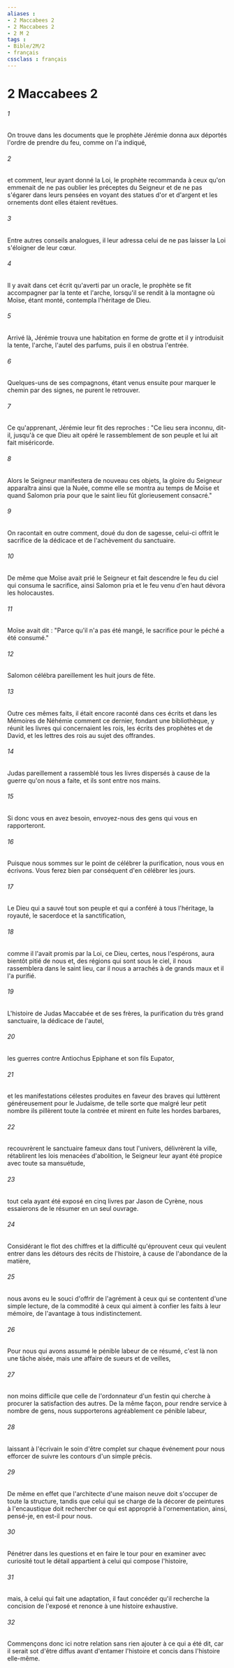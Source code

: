 ```yaml
---
aliases : 
- 2 Maccabees 2
- 2 Maccabees 2
- 2 M 2
tags : 
- Bible/2M/2
- français
cssclass : français
---
```


# 2 Maccabees 2

###### 1
On trouve dans les documents que le prophète Jérémie donna aux déportés l'ordre de prendre du feu, comme on l'a indiqué,
###### 2
et comment, leur ayant donné la Loi, le prophète recommanda à ceux qu'on emmenait de ne pas oublier les préceptes du Seigneur et de ne pas s'égarer dans leurs pensées en voyant des statues d'or et d'argent et les ornements dont elles étaient revêtues.
###### 3
Entre autres conseils analogues, il leur adressa celui de ne pas laisser la Loi s'éloigner de leur cœur.
###### 4
Il y avait dans cet écrit qu'averti par un oracle, le prophète se fit accompagner par la tente et l'arche, lorsqu'il se rendit à la montagne où Moïse, étant monté, contempla l'héritage de Dieu.
###### 5
Arrivé là, Jérémie trouva une habitation en forme de grotte et il y introduisit la tente, l'arche, l'autel des parfums, puis il en obstrua l'entrée.
###### 6
Quelques-uns de ses compagnons, étant venus ensuite pour marquer le chemin par des signes, ne purent le retrouver.
###### 7
Ce qu'apprenant, Jérémie leur fit des reproches : "Ce lieu sera inconnu, dit-il, jusqu'à ce que Dieu ait opéré le rassemblement de son peuple et lui ait fait miséricorde.
###### 8
Alors le Seigneur manifestera de nouveau ces objets, la gloire du Seigneur apparaîtra ainsi que la Nuée, comme elle se montra au temps de Moïse et quand Salomon pria pour que le saint lieu fût glorieusement consacré."
###### 9
On racontait en outre comment, doué du don de sagesse, celui-ci offrit le sacrifice de la dédicace et de l'achèvement du sanctuaire.
###### 10
De même que Moïse avait prié le Seigneur et fait descendre le feu du ciel qui consuma le sacrifice, ainsi Salomon pria et le feu venu d'en haut dévora les holocaustes.
###### 11
Moïse avait dit : "Parce qu'il n'a pas été mangé, le sacrifice pour le péché a été consumé."
###### 12
Salomon célébra pareillement les huit jours de fête.
###### 13
Outre ces mêmes faits, il était encore raconté dans ces écrits et dans les Mémoires de Néhémie comment ce dernier, fondant une bibliothèque, y réunit les livres qui concernaient les rois, les écrits des prophètes et de David, et les lettres des rois au sujet des offrandes.
###### 14
Judas pareillement a rassemblé tous les livres dispersés à cause de la guerre qu'on nous a faite, et ils sont entre nos mains.
###### 15
Si donc vous en avez besoin, envoyez-nous des gens qui vous en rapporteront.
###### 16
Puisque nous sommes sur le point de célébrer la purification, nous vous en écrivons. Vous ferez bien par conséquent d'en célébrer les jours.
###### 17
Le Dieu qui a sauvé tout son peuple et qui a conféré à tous l'héritage, la royauté, le sacerdoce et la sanctification,
###### 18
comme il l'avait promis par la Loi, ce Dieu, certes, nous l'espérons, aura bientôt pitié de nous et, des régions qui sont sous le ciel, il nous rassemblera dans le saint lieu, car il nous a arrachés à de grands maux et il l'a purifié.
###### 19
L'histoire de Judas Maccabée et de ses frères, la purification du très grand sanctuaire, la dédicace de l'autel,
###### 20
les guerres contre Antiochus Epiphane et son fils Eupator,
###### 21
et les manifestations célestes produites en faveur des braves qui luttèrent généreusement pour le Judaïsme, de telle sorte que malgré leur petit nombre ils pillèrent toute la contrée et mirent en fuite les hordes barbares,
###### 22
recouvrèrent le sanctuaire fameux dans tout l'univers, délivrèrent la ville, rétablirent les lois menacées d'abolition, le Seigneur leur ayant été propice avec toute sa mansuétude,
###### 23
tout cela ayant été exposé en cinq livres par Jason de Cyrène, nous essaierons de le résumer en un seul ouvrage.
###### 24
Considérant le flot des chiffres et la difficulté qu'éprouvent ceux qui veulent entrer dans les détours des récits de l'histoire, à cause de l'abondance de la matière,
###### 25
nous avons eu le souci d'offrir de l'agrément à ceux qui se contentent d'une simple lecture, de la commodité à ceux qui aiment à confier les faits à leur mémoire, de l'avantage à tous indistinctement.
###### 26
Pour nous qui avons assumé le pénible labeur de ce résumé, c'est là non une tâche aisée, mais une affaire de sueurs et de veilles,
###### 27
non moins difficile que celle de l'ordonnateur d'un festin qui cherche à procurer la satisfaction des autres. De la même façon, pour rendre service à nombre de gens, nous supporterons agréablement ce pénible labeur,
###### 28
laissant à l'écrivain le soin d'être complet sur chaque événement pour nous efforcer de suivre les contours d'un simple précis.
###### 29
De même en effet que l'architecte d'une maison neuve doit s'occuper de toute la structure, tandis que celui qui se charge de la décorer de peintures à l'encaustique doit rechercher ce qui est approprié à l'ornementation, ainsi, pensé-je, en est-il pour nous.
###### 30
Pénétrer dans les questions et en faire le tour pour en examiner avec curiosité tout le détail appartient à celui qui compose l'histoire,
###### 31
mais, à celui qui fait une adaptation, il faut concéder qu'il recherche la concision de l'exposé et renonce à une histoire exhaustive.
###### 32
Commençons donc ici notre relation sans rien ajouter à ce qui a été dit, car il serait sot d'être diffus avant d'entamer l'histoire et concis dans l'histoire elle-même.
